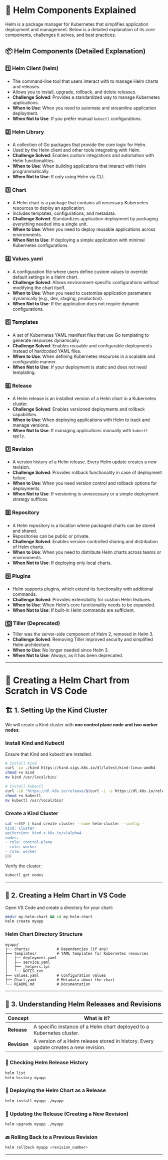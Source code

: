 # 📌 Helm Components Explained

Helm is a package manager for Kubernetes that simplifies application deployment and management. Below is a detailed explanation of its core components, challenges it solves, and best practices.

## 📦 Helm Components (Detailed Explanation)

### 1️⃣ **Helm Client (helm)**
- The command-line tool that users interact with to manage Helm charts and releases.
- Allows you to install, upgrade, rollback, and delete releases.
- **Challenge Solved**: Provides a standardized way to manage Kubernetes applications.
- **When to Use**: When you need to automate and streamline application deployment.
- **When Not to Use**: If you prefer manual `kubectl` configurations.

### 2️⃣ **Helm Library**
- A collection of Go packages that provide the core logic for Helm.
- Used by the Helm client and other tools integrating with Helm.
- **Challenge Solved**: Enables custom integrations and automation with Helm functionalities.
- **When to Use**: When building applications that interact with Helm programmatically.
- **When Not to Use**: If only using Helm via CLI.

### 3️⃣ **Chart**
- A Helm chart is a package that contains all necessary Kubernetes resources to deploy an application.
- Includes templates, configurations, and metadata.
- **Challenge Solved**: Standardizes application deployment by packaging everything needed into a single unit.
- **When to Use**: When you need to deploy reusable applications across environments.
- **When Not to Use**: If deploying a simple application with minimal Kubernetes configurations.

### 4️⃣ **Values.yaml**
- A configuration file where users define custom values to override default settings in a Helm chart.
- **Challenge Solved**: Allows environment-specific configurations without modifying the chart itself.
- **When to Use**: When you need to customize application parameters dynamically (e.g., dev, staging, production).
- **When Not to Use**: If the application does not require dynamic configurations.

### 5️⃣ **Templates**
- A set of Kubernetes YAML manifest files that use Go templating to generate resources dynamically.
- **Challenge Solved**: Enables reusable and configurable deployments instead of hardcoded YAML files.
- **When to Use**: When defining Kubernetes resources in a scalable and configurable manner.
- **When Not to Use**: If your deployment is static and does not need templating.

### 6️⃣ **Release**
- A Helm release is an installed version of a Helm chart in a Kubernetes cluster.
- **Challenge Solved**: Enables versioned deployments and rollback capabilities.
- **When to Use**: When deploying applications with Helm to track and manage versions.
- **When Not to Use**: If managing applications manually with `kubectl apply`.

### 7️⃣ **Revision**
- A version history of a Helm release. Every Helm update creates a new revision.
- **Challenge Solved**: Provides rollback functionality in case of deployment failure.
- **When to Use**: When you need version control and rollback options for deployments.
- **When Not to Use**: If versioning is unnecessary or a simple deployment strategy suffices.

### 8️⃣ **Repository**
- A Helm repository is a location where packaged charts can be stored and shared.
- Repositories can be public or private.
- **Challenge Solved**: Enables version-controlled sharing and distribution of Helm charts.
- **When to Use**: When you need to distribute Helm charts across teams or environments.
- **When Not to Use**: If deploying only local charts.

### 9️⃣ **Plugins**
- Helm supports plugins, which extend its functionality with additional commands.
- **Challenge Solved**: Provides extensibility for custom Helm features.
- **When to Use**: When Helm’s core functionality needs to be expanded.
- **When Not to Use**: If built-in Helm commands are sufficient.

### 🔟 **Tiller (Deprecated)**
- Tiller was the server-side component of Helm 2, removed in Helm 3.
- **Challenge Solved**: Removing Tiller improved security and simplified Helm architecture.
- **When to Use**: No longer needed since Helm 3.
- **When Not to Use**: Always, as it has been deprecated.

---

# 🚀 Creating a Helm Chart from Scratch in VS Code

## 🏗️ 1. Setting Up the Kind Cluster

We will create a Kind cluster with **one control plane node and two worker nodes**.

### Install Kind and Kubectl

Ensure that Kind and kubectl are installed.

```sh
# Install Kind
curl -Lo ./kind https://kind.sigs.k8s.io/dl/latest/kind-linux-amd64
chmod +x kind
mv kind /usr/local/bin/

# Install kubectl
curl -LO "https://dl.k8s.io/release/$(curl -L -s https://dl.k8s.io/release/stable.txt)/bin/linux/amd64/kubectl"
chmod +x kubectl
mv kubectl /usr/local/bin/
```

### Create a Kind Cluster

```sh
cat <<EOF | kind create cluster --name helm-cluster --config -
kind: Cluster
apiVersion: kind.x-k8s.io/v1alpha4
nodes:
- role: control-plane
- role: worker
- role: worker
EOF
```

Verify the cluster:

```sh
kubectl get nodes
```

---

## 📂 2. Creating a Helm Chart in VS Code

Open VS Code and create a directory for your chart:

```sh
mkdir my-helm-chart && cd my-helm-chart
helm create myapp
```

### Helm Chart Directory Structure

```plaintext
myapp/
├── charts/            # Dependencies (if any)
├── templates/         # YAML templates for Kubernetes resources
│   ├── deployment.yaml
│   ├── service.yaml
│   ├── _helpers.tpl
│   └── NOTES.txt
├── values.yaml        # Configuration values
├── Chart.yaml         # Metadata about the chart
└── README.md          # Documentation
```

---

## 🎯 3. Understanding Helm Releases and Revisions

| Concept     | What is it? |
|------------|------------|
| **Release**  | A specific instance of a Helm chart deployed to a Kubernetes cluster. |
| **Revision** | A version of a Helm release stored in history. Every update creates a new revision. |

### 📌 Checking Helm Release History

```sh
helm list
helm history myapp
```

### 🚀 Deploying the Helm Chart as a Release

```sh
helm install myapp ./myapp
```

### 🔄 Updating the Release (Creating a New Revision)

```sh
helm upgrade myapp ./myapp
```

### 🔙 Rolling Back to a Previous Revision

```sh
helm rollback myapp <revision_number>
```

---


